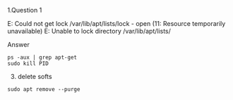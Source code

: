 1.Question 1

E: Could not get lock /var/lib/apt/lists/lock - open (11: Resource temporarily unavailable)
E: Unable to lock directory /var/lib/apt/lists/

Answer
```
ps -aux | grep apt-get
sudo kill PID

```

3. delete softs
```
sudo apt remove --purge
```

